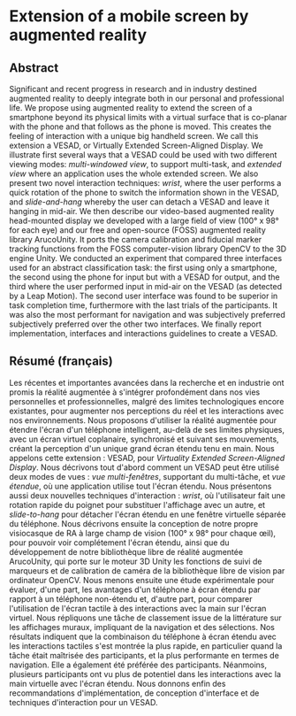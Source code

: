 # Extension of a mobile screen by augmented reality

## Abstract

Significant and recent progress in research and in industry destined augmented reality to deeply integrate both in our personal and professional life.
We propose using augmented reality to extend the screen of a smartphone beyond its physical limits with a virtual surface that is co-planar with the phone and that follows as the phone is moved. This creates the feeling of interaction with a unique big handheld screen. We call this extension a VESAD, or Virtually Extended Screen-Aligned Display.
We illustrate first several ways that a VESAD could be used with two different viewing modes: *multi-windowed view*, to support multi-task, and *extended view* where an application uses the whole extended screen.
We also present two novel interaction techniques: *wrist*, where the user performs a quick rotation of the phone to switch the information shown in the VESAD, and *slide-and-hang* whereby the user can detach a VESAD and leave it hanging in mid-air.
We then describe our video-based augmented reality head-mounted display we developed with a large field of view (100° x 98° for each eye) and our free and open-source (FOSS) augmented reality library ArucoUnity. It ports the camera calibration and fiducial marker tracking functions from the FOSS computer-vision library OpenCV to the 3D engine Unity.
We conducted an experiment that compared three interfaces used for an abstract classification task: the first using only a smartphone, the second using the phone for input but with a VESAD for output, and the third where the user performed input in mid-air on the VESAD (as detected by a Leap Motion).
The second user interface was found to be superior in task completion time, furthermore with the last trials of the participants. It was also the most performant for navigation and was subjectively preferred subjectively preferred over the other two interfaces.
We finally report implementation, interfaces and interactions guidelines to create a VESAD.

## Résumé (français)

Les récentes et importantes avancées dans la recherche et en industrie ont promis la réalité augmentée à s'intégrer profondément dans nos vies personnelles et professionnelles, malgré des limites technologiques encore existantes, pour augmenter nos perceptions du réel et les interactions avec nos environnements.
Nous proposons d'utiliser la réalité augmentée pour étendre l'écran d'un téléphone intelligent, au-delà de ses limites physiques, avec un écran virtuel coplanaire, synchronisé et suivant ses mouvements, créant la perception d'un unique grand écran étendu tenu en main. Nous appelons cette extension : VESAD, pour *Virtuality Extended Screen-Aligned Display*.
Nous décrivons tout d'abord comment un VESAD peut être utilisé deux modes de vues : *vue multi-fenêtres*, supportant du multi-tâche, et *vue étendue*, où une application utilise tout l'écran étendu.
Nous présentons aussi deux nouvelles techniques d'interaction : *wrist*, où l'utilisateur fait une rotation rapide du poignet pour substituer l'affichage avec un autre, et *slide-to-hang* pour détacher l'écran étendu en une fenêtre virtuelle séparée du téléphone.
Nous décrivons ensuite la conception de notre propre visiocasque de RA à large champ de vision (100° x 98° pour chaque œil), pour pouvoir voir complétement l'écran étendu, ainsi que du développement de notre bibliothèque libre de réalité augmentée ArucoUnity, qui porte sur le moteur 3D Unity les fonctions de suivi de marqueurs et de calibration de caméra de la bibliothèque libre de vision par ordinateur OpenCV.
Nous menons ensuite une étude expérimentale pour évaluer, d'une part, les avantages d'un téléphone à écran étendu par rapport à un téléphone non-étendu et, d'autre part, pour comparer l'utilisation de l'écran tactile à des interactions avec la main sur l'écran virtuel. Nous répliquons une tâche de classement issue de la littérature sur les affichages muraux, impliquant de la navigation et des sélections.
Nos résultats indiquent que la combinaison du téléphone à écran étendu avec les interactions tactiles s'est montrée la plus rapide, en particulier quand la tâche était maîtrisée des participants, et la plus performante en termes de navigation. Elle a également été préférée des participants. Néanmoins, plusieurs participants ont vu plus de potentiel dans les interactions avec la main virtuelle avec l'écran étendu.
Nous donnons enfin des recommandations d'implémentation, de conception d'interface et de techniques d'interaction pour un VESAD.